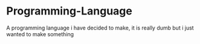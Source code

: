 # Programming-Language
A programming language i have decided to make, it is really dumb but i just wanted to make something

